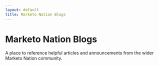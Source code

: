 ```yaml
---
layout: default
title: Marketo Nation Blogs
---
```


# Marketo Nation Blogs

A place to reference helpful articles and announcements from the wider Marketo Nation community.
